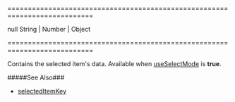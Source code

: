 ===========================================================================
<!--default-->null<!--/default-->
<!--type-->String | Number | Object<!--/type-->
<!--readonly--><!--/readonly-->
===========================================================================

<!--shortDescription-->
Contains the selected item's data. Available when [useSelectMode](/Documentation/ApiReference/UI_Widgets/dxDropDownButton/Configuration/#useSelectMode) is **true**.
<!--/shortDescription-->

<!--fullDescription-->
#####See Also###
- [selectedItemKey](/Documentation/ApiReference/UI_Widgets/dxDropDownButton/Configuration/#selectedItemKey)
<!--/fullDescription-->